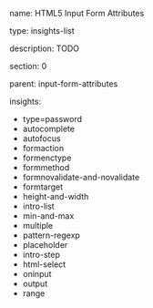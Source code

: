 name: HTML5 Input Form Attributes

type: insights-list

description: TODO

section: 0

parent: input-form-attributes

insights:
  - type=password
  - autocomplete
  - autofocus
  - formaction
  - formenctype
  - formmethod
  - formnovalidate-and-novalidate
  - formtarget
  - height-and-width
  - intro-list
  - min-and-max
  - multiple
  - pattern-regexp
  - placeholder
  - intro-step
  - html-select
  - oninput
  - output
  - range
